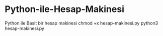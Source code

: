 # Python-ile-Hesap-Makinesi
Python ile Basit bir hesap makinesi 
chmod +x hesap-makinesi.py
python3 hesap-makinesi.py

